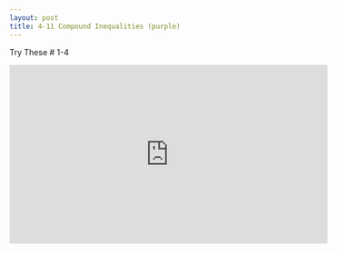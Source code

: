 ```yaml
---
layout: post
title: 4-11 Compound Inequalities (purple)
---
```

Try These # 1-4
<iframe width="560" height="315" src="https://www.youtube.com/embed/H-kBO2A3_L8" frameborder="0" allowfullscreen></iframe>
